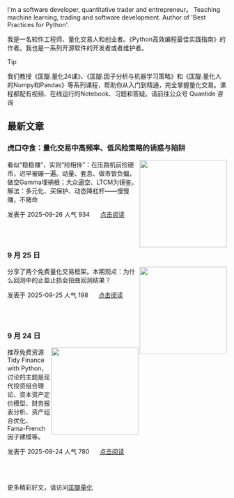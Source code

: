 I'm a software developer, quantitative trader and entrepreneur。 Teaching machine learning, trading and software development. Author of 'Best Practices for Python'. 

我是一名软件工程师、量化交易人和创业者。《Python高效编程最佳实践指南》的作者。我也是一系列开源软件的开发者或者维护者。
>[!tip]
>我们教授《匡醍.量化24课》、《匡醍.因子分析与机器学习策略》和《匡醍.量化人的Numpy和Pandas》等系列课程，帮助你从入门到精通，完全掌握量化交易。课程都配有视频、在线运行的Notebook、习题和答疑。请前往公众号 Quantide 咨询

## 最新文章

<div class="as-grid m-t-md">
<div class="card-columns">
    
<div>
<h3>虎口夺食：量化交易中高频率、低风险策略的诱惑与陷阱</h3>
<img src="https://cdn.jsdelivr.net/gh/zillionare/imgbed2@main/images/2025/09/photo-1642076572486-b4be9c5e5512.jpg" style="height: 200px" align="right"/>
<p>看似“稳稳赚”，实则“险相伴”：在压路机前捡硬币，迟早被碾一遍。动量、套息、做市皆负偏，做空Gamma埋祸根；大众逼空、LTCM为镜鉴。解法：多元化、买保护、动态降杠杆——慢慢赚，不赌命</p>

<p><span style="margin-right:20px">发表于 2025-09-26 人气 934 </span><span><a href="https://www.jieyu.ai/blog/posts/algo/picking-nickles-in-front-of-steamroller/">点击阅读</a></span></p>

</div><!--end-article-->
<br/>
<br/>


<div>
<h3>9 月 25 日</h3>
<img src="https://images.jieyu.ai/images/hot/mybook/by-swimming-pool.jpg" style="height: 200px" align="right"/>
<p>分享了两个免费量化交易框架。本期观点：为什么回测中的止盈止损会扭曲回测结果？</p>

<p><span style="margin-right:20px">发表于 2025-09-25 人气 198 </span><span><a href="https://www.jieyu.ai/articles/express/九月/0925/">点击阅读</a></span></p>

</div><!--end-article-->
<br/>
<br/>


<div>
<h3>9 月 24 日</h3>
<img src="https://images.jieyu.ai/images/hot/mybook/girl-hold-book-face.jpg" style="height: 200px" align="right"/>
<p>推荐免费资源 Tidy Finance with Python，讨论的主题是现代投资组合理论、资本资产定价模型、财务报表分析、资产组合优化、Fama-French 因子建模等。</p>

<p><span style="margin-right:20px">发表于 2025-09-24 人气 780 </span><span><a href="https://www.jieyu.ai/articles/express/九月/0924/">点击阅读</a></span></p>

</div><!--end-article-->
<br/>
<br/>

</div>
</div>

更多精彩好文，请访问[匡醍量化](https://www.jieyu.ai)

